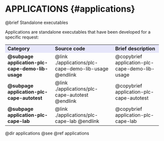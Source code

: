 APPLICATIONS {#applications}
============

@brief Standalone executables

Applications are standalone executables that have been developed for a specific request:

<table>
<tr bgcolor="Lavender">
	<td><b>Category</b><td><b>Source code</b><td><b>Brief description</b>
<tr>
	<td><b>@subpage application-plc-cape-demo-lib-usage</b>
	<td>@link ./applications/plc-cape-demo-lib-usage @endlink
	<td>@copybrief application-plc-cape-demo-lib-usage
<tr>
	<td><b>@subpage application-plc-cape-autotest</b>
	<td>@link ./applications/plc-cape-autotest @endlink
	<td>@copybrief application-plc-cape-autotest
<tr>
	<td><b>@subpage application-plc-cape-lab</b>
	<td>@link ./applications/plc-cape-lab @endlink
	<td>@copybrief application-plc-cape-lab
</table>

@dir applications
@see @ref applications
